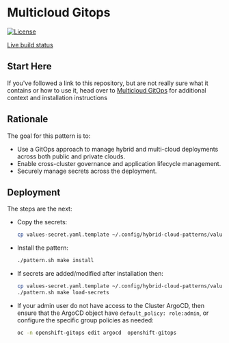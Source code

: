 # Multicloud Gitops

[![License](https://img.shields.io/badge/License-Apache%202.0-blue.svg)](https://opensource.org/licenses/Apache-2.0)

[Live build status](https://validatedpatterns.io/ci/?pattern=mcgitops)

## Start Here

If you've followed a link to this repository, but are not really sure what it contains
or how to use it, head over to [Multicloud GitOps](https://validatedpatterns.io/patterns/multicloud-gitops/)
for additional context and installation instructions

## Rationale

The goal for this pattern is to:

* Use a GitOps approach to manage hybrid and multi-cloud deployments across both public and private clouds.
* Enable cross-cluster governance and application lifecycle management.
* Securely manage secrets across the deployment.


## Deployment

The steps are the next:

* Copy the secrets:

    ```bash
    cp values-secret.yaml.template ~/.config/hybrid-cloud-patterns/values-secret-multicloud-gitops.yaml
    ```

* Install the pattern:

    ```bash
    ./pattern.sh make install
    ```

* If secrets are added/modified after installation then:

    ```bash
    cp values-secret.yaml.template ~/.config/hybrid-cloud-patterns/values-secret-multicloud-gitops.yaml
    ./pattern.sh make load-secrets
    ```

* If your admin user do not have access to the Cluster ArgoCD, then ensure that
  the ArgoCD object have `default_policy: role:admin`, or configure the specific
  group policies as needed:

    ```bash
    oc -n openshift-gitops edit argocd  openshift-gitops
    ```